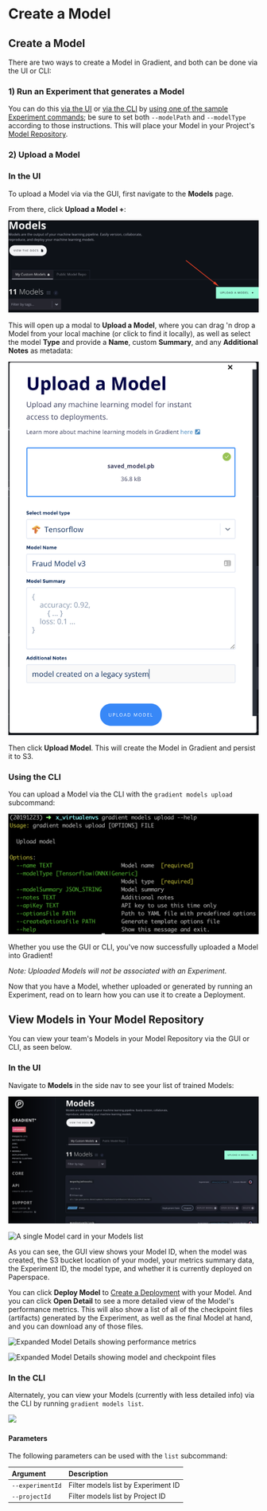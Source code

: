 # Create a Model

## Create a Model

There are two ways to create a Model in Gradient, and both can be done via the UI or CLI:

### 1\) Run an Experiment that generates a Model

You can do this [via the UI](../experiments/run-experiments-ui.md) or [via the CLI](../experiments/run-experiments-cli.md) by [using one of the sample Experiment commands](../experiments/run-experiments-ui.md#h_39323868261524588004147); be sure to set both `--modelPath` and `--modelType` according to those instructions. This will place your Model in your Project's [Model Repository](about.md#model-repository).

### 2\) Upload a Model

### In the UI

To upload a Model via via the GUI, first navigate to the **Models** page.

From there, click **Upload a Model +**:

![](../.gitbook/assets/click-upload.png)

This will open up a modal to **Upload a Model**, where you can drag 'n drop a Model from your local machine \(or click to find it locally\), as well as select the model **Type** and provide a **Name**, custom **Summary**, and any **Additional Notes** as metadata:

![](../.gitbook/assets/screen-shot-2019-12-31-at-5.58.09-pm.png)

Then click **Upload Model**. This will create the Model in Gradient and persist it to S3.

### Using the CLI

You can upload a Model via the CLI with the `gradient models upload` subcommand:

![](../.gitbook/assets/image%20%2841%29.png)

Whether you use the GUI or CLI, you've now successfully uploaded a Model into Gradient!

_Note: Uploaded Models will not be associated with an Experiment._

Now that you have a Model, whether uploaded or generated by running an Experiment, read on to learn how you can use it to create a Deployment.

## View Models in Your Model Repository

You can view your team's Models in your Model Repository via the GUI or CLI, as seen below.

### In the UI

Navigate to **Models** in the side nav to see your list of trained Models:

![](../.gitbook/assets/screen-shot-2019-12-31-at-4.55.35-pm.png)

![A single Model card in your Models list](../.gitbook/assets/screen-shot-2019-06-25-at-2.30.08-am.png)

As you can see, the GUI view shows your Model ID, when the model was created, the S3 bucket location of your model, your metrics summary data, the Experiment ID, the model type, and whether it is currently deployed on Paperspace.

You can click **Deploy Model** to [Create a Deployment](../deployments/create-a-deployment-ui.md#create-a-deployment) with your Model. And you can click **Open Detail** to see a more detailed view of the Model's performance metrics. This will also show a list of all of the checkpoint files \(artifacts\) generated by the Experiment, as well as the final Model at hand, and you can download any of those files.

![Expanded Model Details showing performance metrics](../.gitbook/assets/screen-shot-2019-06-25-at-3.00.52-pm.png)

![Expanded Model Details showing model and checkpoint files](../.gitbook/assets/screen-shot-2019-06-25-at-3.01.13-pm.png)

### In the CLI

Alternately, you can view your Models \(currently with less detailed info\) via the CLI by running `gradient models list`.

![](../.gitbook/assets/screen-shot-2019-06-25-at-2.43.17-am.png)

#### Parameters

The following parameters can be used with the `list` subcommand:

| Argument | Description |
| :--- | :--- |
| `--experimentId` | Filter models list by Experiment ID |
| `--projectId` | Filter models list by Project ID |

